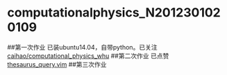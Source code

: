 # computationalphysics_N2012301020109
##第一次作业
已装ubuntu14.04，自带python。已关注[caihao/computational_physics_whu](https://github.com/caihao/computational_physics_whu)
##第二次作业
已点赞[thesaurus_query.vim](https://github.com/Ron89/thesaurus_query.vim)
##第三次作业
